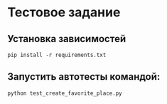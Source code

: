 # Тестовое задание
## Установка зависимостей
```shell
pip install -r requirements.txt
```
## Запустить автотесты командой:
```shell
python test_create_favorite_place.py
```